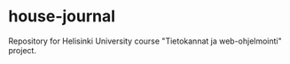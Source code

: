 # house-journal
Repository for Helisinki University course "Tietokannat ja web-ohjelmointi" project.

